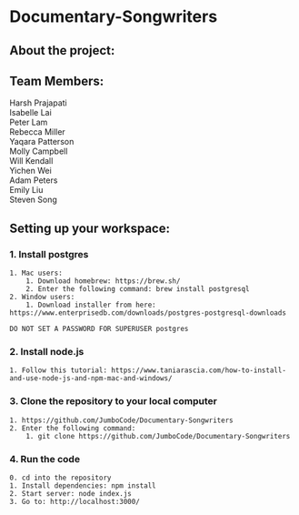 # Documentary-Songwriters
## About the project: ##

## Team Members: ##
Harsh Prajapati  
Isabelle Lai  
Peter Lam  
Rebecca Miller  
Yaqara Patterson  
Molly Campbell  
Will Kendall  
Yichen Wei  
Adam Peters  
Emily Liu  
Steven Song

## Setting up your workspace: ##
### 1. Install postgres ###
    1. Mac users:
        1. Download homebrew: https://brew.sh/
        2. Enter the following command: brew install postgresql
    2. Window users:
        1. Download installer from here: https://www.enterprisedb.com/downloads/postgres-postgresql-downloads

    DO NOT SET A PASSWORD FOR SUPERUSER postgres
### 2. Install node.js ###
    1. Follow this tutorial: https://www.taniarascia.com/how-to-install-and-use-node-js-and-npm-mac-and-windows/
### 3. Clone the repository to your local computer ###
    1. https://github.com/JumboCode/Documentary-Songwriters
    2. Enter the following command: 
        1. git clone https://github.com/JumboCode/Documentary-Songwriters
### 4. Run the code ###
    0. cd into the repository
    1. Install dependencies: npm install
    2. Start server: node index.js
    3. Go to: http://localhost:3000/
